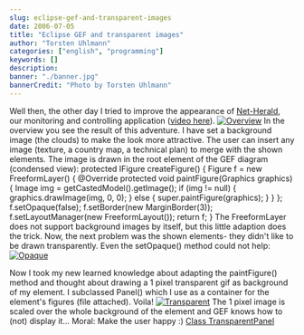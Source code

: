 ```yaml
---
slug: eclipse-gef-and-transparent-images
date: 2006-07-05
title: "Eclipse GEF and transparent images"
author: "Torsten Uhlmann"
categories: ["english", "programming"]
keywords: []
description:
banner: "./banner.jpg"
bannerCredit: "Photo by Torsten Uhlmann"
---
```


Well then, the other day I tried to improve the appearance of [Net-Herald](http://net-herald.agynamix.de), our monitoring and controlling application ([video here](http://www.agynamix.de/cms/index.php?option=content&task=view&id=13⟨=en)). [![Overview](/img/uploads/2006/07/gef_overview.jpg)](/img/uploads/2006/07/gef_overview.jpg "Overview") In the overview you see the result of this adventure. I have set a background image (the clouds) to make the look more attractive. The user can insert any image (texture, a country map, a technical plan) to merge with the shown elements. The image is drawn in the root element of the GEF diagram (condensed view): protected IFigure createFigure() { Figure f = new FreeformLayer() { @Override protected void paintFigure(Graphics graphics) { Image img = getCastedModel().getImage(); if (img != null) { graphics.drawImage(img, 0, 0); } else { super.paintFigure(graphics); } } }; f.setOpaque(false); f.setBorder(new MarginBorder(3)); f.setLayoutManager(new FreeformLayout()); return f; } The FreeformLayer does not support background images by itself, but this little adaption does the trick. Now, the next problem was the shown elements- they didn't like to be drawn transparently. Even the setOpaque() method could not help: [](/img/uploads/2006/07/gef_opaque.jpg "Opaque")
[![Opaque](/img/uploads/2006/07/gef_opaque.jpg)](/img/uploads/2006/07/gef_opaque.jpg "Opaque")

Now I took my new learned knowledge about adapting the paintFigure() method and thought about drawing a 1 pixel transparent gif as background of my element. I subclassed Panel() which I use as a container for the element's figures (file attached). Voila! [![Transparent](/img/uploads/2006/07/gef_transparent.jpg)](/img/uploads/2006/07/gef_transparent.jpg "Transparent") The 1 pixel image is scaled over the whole background of the element and GEF knows how to (not) display it... Moral: Make the user happy :) <span id="p56">[Class TransparentPanel](/img/uploads/2006/07/TransparentPanel.zip)</span>
